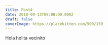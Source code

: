```yaml
---
title: Post4
date: 2018-09-13T08:00:00.000Z
draft: false
coverImage: https://placekitten.com/500/150
---
```


Hola holita vecinito
